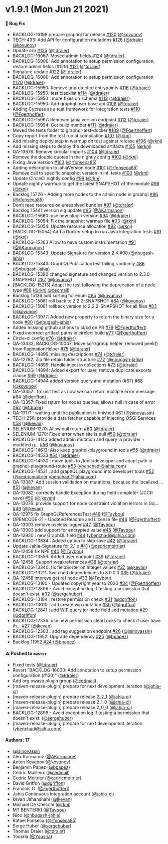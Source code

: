 # v1.9.1 (Mon Jun 21 2021)

#### 🐛 Bug Fix

- BACKLOG-16198 prepare graphql for release [#130](https://github.com/Jahia/graphql-core/pull/130) ([@kovunov](https://github.com/kovunov))
- TECH-433: Add API for configuration mutations [#126](https://github.com/Jahia/graphql-core/pull/126) ([@tdraier](https://github.com/tdraier) [@kovunov](https://github.com/kovunov))
- Update orb [#125](https://github.com/Jahia/graphql-core/pull/125) ([@tdraier](https://github.com/tdraier))
- BACKLOG-16067: Moved admin fields [#124](https://github.com/Jahia/graphql-core/pull/124) ([@tdraier](https://github.com/tdraier))
- BACKLOG-16000: Add annotation to setup permission configuration, restore admin fields (#120) [#121](https://github.com/Jahia/graphql-core/pull/121) ([@tdraier](https://github.com/tdraier))
- Signature update [#122](https://github.com/Jahia/graphql-core/pull/122) ([@tdraier](https://github.com/tdraier))
- BACKLOG-16000: Add annotation to setup permission configuration [#120](https://github.com/Jahia/graphql-core/pull/120) ([@tdraier](https://github.com/tdraier))
- BACKLOG-15950: Remove unprotected entrypoints [#116](https://github.com/Jahia/graphql-core/pull/116) ([@tdraier](https://github.com/tdraier))
- BACKLOG-15950: test blacklist [#114](https://github.com/Jahia/graphql-core/pull/114) ([@tdraier](https://github.com/tdraier))
- BACKLOG-15950 : more fixes on schema [#113](https://github.com/Jahia/graphql-core/pull/113) ([@tdraier](https://github.com/tdraier))
- BACKLOG-15950: Add graphql user base api [#108](https://github.com/Jahia/graphql-core/pull/108) ([@tdraier](https://github.com/tdraier))
- Adding Cypress as a test framework for integration tests [#110](https://github.com/Jahia/graphql-core/pull/110) ([@Fgerthoffert](https://github.com/Fgerthoffert))
- BACKLOG-15997: Removed jahia version endpoint [#112](https://github.com/Jahia/graphql-core/pull/112) ([@tdraier](https://github.com/tdraier))
- BACKLOG-15994: Get build number [#111](https://github.com/Jahia/graphql-core/pull/111) ([@tdraier](https://github.com/tdraier))
- Moved the tests folder to graphql-test-docker [#109](https://github.com/Jahia/graphql-core/pull/109) ([@Fgerthoffert](https://github.com/Fgerthoffert))
- Copy report from the test run at compilation [#107](https://github.com/Jahia/graphql-core/pull/107) ([@rknj](https://github.com/rknj))
- Add missing deploy step in warmup on test against release [#106](https://github.com/Jahia/graphql-core/pull/106) ([@rknj](https://github.com/rknj))
- Add missing steps to deploy the downloaded artifacts [#105](https://github.com/Jahia/graphql-core/pull/105) ([@rknj](https://github.com/rknj))
- QA-13676: Remove circular imports [#104](https://github.com/Jahia/graphql-core/pull/104) ([@tdraier](https://github.com/tdraier))
- Remove the double quotes in the nightly config [#102](https://github.com/Jahia/graphql-core/pull/102) ([@rknj](https://github.com/rknj))
- Fixing Java Version [#103](https://github.com/Jahia/graphql-core/pull/103) ([@rfonseca85](https://github.com/rfonseca85))
- Adding description to jahiaVersion node [#101](https://github.com/Jahia/graphql-core/pull/101) ([@rfonseca85](https://github.com/rfonseca85))
- Remove call to specific snapshot version in int. tests [#100](https://github.com/Jahia/graphql-core/pull/100) ([@rknj](https://github.com/rknj))
- Update CircleCI nightly config [#99](https://github.com/Jahia/graphql-core/pull/99) ([@rknj](https://github.com/rknj))
- Update nightly warmup to get the latest SNAPSHOT of the module [#98](https://github.com/Jahia/graphql-core/pull/98) ([@rknj](https://github.com/rknj))
- Backlog 15726 - Adding more nodes to the admin node in graphql [#96](https://github.com/Jahia/graphql-core/pull/96) ([@rfonseca85](https://github.com/rfonseca85))
- Don't read resource on unresolved bundles [#97](https://github.com/Jahia/graphql-core/pull/97) ([@tdraier](https://github.com/tdraier))
- Backlog 15441 version sig update [#95](https://github.com/Jahia/graphql-core/pull/95) ([@AKarmanov](https://github.com/AKarmanov))
- BACKLOG-15660: use new plugin version [#94](https://github.com/Jahia/graphql-core/pull/94) ([@tdraier](https://github.com/tdraier))
- BACKLOG-15054: Fix the snapshot warmup file [#93](https://github.com/Jahia/graphql-core/pull/93) ([@rknj](https://github.com/rknj))
- BACKLOG-15054: Update resource allocation [#92](https://github.com/Jahia/graphql-core/pull/92) ([@rknj](https://github.com/rknj))
- [BACKLOG-15054] Add a Docker setup to run Java integration tests [#81](https://github.com/Jahia/graphql-core/pull/81) ([@rknj](https://github.com/rknj))
- BACKLOG-15363 Allow to have custom instrumentation [#91](https://github.com/Jahia/graphql-core/pull/91) ([@AKarmanov](https://github.com/AKarmanov))
- BACKLOG-15343: Update Signature for version 2.4 [#90](https://github.com/Jahia/graphql-core/pull/90) ([@nbugash-jahia](https://github.com/nbugash-jahia))
- BACKLOG-15343: GraphQLPublicationTest failing randomly [#88](https://github.com/Jahia/graphql-core/pull/88) ([@nbugash-jahia](https://github.com/nbugash-jahia))
- BACKLOG-15390 changed signature and changed version to 2.3.0-SNAPSHOT [#87](https://github.com/Jahia/graphql-core/pull/87) ([@kovunov](https://github.com/kovunov))
- [BACKLOG-15213] Adapt the test following the deprecation of a node type [#86](https://github.com/Jahia/graphql-core/pull/86) ([@rknj](https://github.com/rknj) [@cedmail](https://github.com/cedmail))
- Backlog 15136 add sorting for enum [#85](https://github.com/Jahia/graphql-core/pull/85) ([@kovunov](https://github.com/kovunov))
- BACKLOG-15081 roll back to 2.2.2-SNAPSHOT [#84](https://github.com/Jahia/graphql-core/pull/84) ([@kovunov](https://github.com/kovunov))
- BACKLOG-15081 rollback version to 2.2.2-SNAPSHOT for all files [#83](https://github.com/Jahia/graphql-core/pull/83) ([@kovunov](https://github.com/kovunov))
- BACKLOG-13977: Added new property to return the binary size for a node [#80](https://github.com/Jahia/graphql-core/pull/80) ([@nbugash-jahia](https://github.com/nbugash-jahia))
- Added missing github actions to ci/cd on PR [#79](https://github.com/Jahia/graphql-core/pull/79) ([@Fgerthoffert](https://github.com/Fgerthoffert))
- Fixed incorrect artifact paths in circleci build [#77](https://github.com/Jahia/graphql-core/pull/77) ([@Fgerthoffert](https://github.com/Fgerthoffert))
- Circle-ci config [#76](https://github.com/Jahia/graphql-core/pull/76) ([@tdraier](https://github.com/tdraier))
- QA-13432, BACKLOG-10047: Move sort/group helper, removed peek() from PaginationHelper [#75](https://github.com/Jahia/graphql-core/pull/75) ([@tdraier](https://github.com/tdraier))
- BACKLOG-14899: missing descriptions [#74](https://github.com/Jahia/graphql-core/pull/74) ([@tdraier](https://github.com/tdraier))
- QA-12762: Zip file retain folder structure [#72](https://github.com/Jahia/graphql-core/pull/72) ([@nbugash-jahia](https://github.com/nbugash-jahia))
- BACKLOG-14899: Handle inject in collections [#73](https://github.com/Jahia/graphql-core/pull/73) ([@tdraier](https://github.com/tdraier))
- BACKLOG-14894: Added export for user, remove duplicate exports clause [#69](https://github.com/Jahia/graphql-core/pull/69) ([@tdraier](https://github.com/tdraier))
- BACKLOG-14944 added version query and mutation (#67) [#68](https://github.com/Jahia/graphql-core/pull/68) ([@kovunov](https://github.com/kovunov))
- QA-13357 : fix unit test as now we can return multiple error message. [#64](https://github.com/Jahia/graphql-core/pull/64) ([@dgriffon](https://github.com/dgriffon))
- QA-13357: Fixed return for nodes queries, allows null in case of error [#62](https://github.com/Jahia/graphql-core/pull/62) ([@tdraier](https://github.com/tdraier))
- QA-13171 : waiting until the publication is finished [#61](https://github.com/Jahia/graphql-core/pull/61) ([@jsinovassin](https://github.com/jsinovassin))
- TECH-256: provide a data fetcher capable of injecting OSGI Services [#58](https://github.com/Jahia/graphql-core/pull/58) ([@jkevan](https://github.com/jkevan))
- SELENIUM-1270: Allow null return [#60](https://github.com/Jahia/graphql-core/pull/60) ([@tdraier](https://github.com/tdraier))
- SELENIUM-1270: Fixed error when site is null [#59](https://github.com/Jahia/graphql-core/pull/59) ([@tdraier](https://github.com/tdraier))
- BACKLOG-14143 added admin mutation and query in provider + modified g… [#56](https://github.com/Jahia/graphql-core/pull/56) ([@kovunov](https://github.com/kovunov))
- BACKLOG-14613: Also keep graphql-playground in tools [#55](https://github.com/Jahia/graphql-core/pull/55) ([@tdraier](https://github.com/tdraier))
- BACKLOG-14533 [#54](https://github.com/Jahia/graphql-core/pull/54) ([@tdraier](https://github.com/tdraier))
- BACKLOG-14530 : move tools to /tools/developer and adapt path in graphql-playground-route [#53](https://github.com/Jahia/graphql-core/pull/53) (ybenchadi@jahia.com)
- BACKLOG-14531 : add graphQL playground into developer tools [#52](https://github.com/Jahia/graphql-core/pull/52) ([@cedricmoitrier](https://github.com/cedricmoitrier) ybenchadi@jahia.com)
- QA-13087: Add session validation on mutations, because the localized … [#51](https://github.com/Jahia/graphql-core/pull/51) ([@jkevan](https://github.com/jkevan))
- QA-13082: correctly handle Exception during field completer (JCCR save) [#50](https://github.com/Jahia/graphql-core/pull/50) ([@jkevan](https://github.com/jkevan))
- QA-13076: provide support for node constraint violation ierrors in Gq… [#49](https://github.com/Jahia/graphql-core/pull/49) ([@jkevan](https://github.com/jkevan))
- QA-12975 fix GraphQLReferencesTest [#48](https://github.com/Jahia/graphql-core/pull/48) ([@Taybou](https://github.com/Taybou))
- OPENCODE-21 - Updated Readme and License file [#46](https://github.com/Jahia/graphql-core/pull/46) ([@Fgerthoffert](https://github.com/Fgerthoffert))
- QA-13003 remove useless logger [#47](https://github.com/Jahia/graphql-core/pull/47) ([@Taybou](https://github.com/Taybou))
- QA-13003 add support for encrypted value [#45](https://github.com/Jahia/graphql-core/pull/45) ([@Taybou](https://github.com/Taybou))
- QA-12920 : new GraphQL field [#44](https://github.com/Jahia/graphql-core/pull/44) (ybenchadi@jahia.com)
- BACKLOG-13834 : Added option to skip save [#42](https://github.com/Jahia/graphql-core/pull/42) ([@tdraier](https://github.com/tdraier))
- Update Jahia-Signature for 2.1.x [#41](https://github.com/Jahia/graphql-core/pull/41) ([@cedricmoitrier](https://github.com/cedricmoitrier))
- QA-12458 fix NPE [#40](https://github.com/Jahia/graphql-core/pull/40) ([@Taybou](https://github.com/Taybou))
- BACKLOG-13556: Added user endpoint [#39](https://github.com/Jahia/graphql-core/pull/39) ([@tdraier](https://github.com/tdraier))
- QA-12458: Support weakreferences [#38](https://github.com/Jahia/graphql-core/pull/38) ([@tdraier](https://github.com/tdraier))
- BACKLOG-13340: fix fieldSorter on Integer values [#37](https://github.com/Jahia/graphql-core/pull/37) ([@jkevan](https://github.com/jkevan))
- BACKLOG-13211: Switched dependencies to 8.0.0.0 [#35](https://github.com/Jahia/graphql-core/pull/35) ([@tdraier](https://github.com/tdraier))
- QA-12458 improve get ref node [#33](https://github.com/Jahia/graphql-core/pull/33) ([@Taybou](https://github.com/Taybou))
- BACKLOG-13160 - Updated copyright year to 2020 [#34](https://github.com/Jahia/graphql-core/pull/34) ([@Fgerthoffert](https://github.com/Fgerthoffert))
- BACKLOG-12896 - Avoid exception log if testing a permission that doesn't exist. [#32](https://github.com/Jahia/graphql-core/pull/32) ([@sergehuber](https://github.com/sergehuber))
- BACKLOG-13184 : restore permission check [#31](https://github.com/Jahia/graphql-core/pull/31) ([@dgriffon](https://github.com/dgriffon))
- BACKLOG-13010 : add create wip mutation [#30](https://github.com/Jahia/graphql-core/pull/30) ([@dgriffon](https://github.com/dgriffon))
- BACKLOG-12841 : add WIP query jcr node field and mutation [#29](https://github.com/Jahia/graphql-core/pull/29) ([@dgriffon](https://github.com/dgriffon))
- BACKLOG-12336: use new permission clearLocks to check if user have th… [#27](https://github.com/Jahia/graphql-core/pull/27) ([@jkevan](https://github.com/jkevan))
- BACKLOG-12303 : add tag suggestion endpoint [#26](https://github.com/Jahia/graphql-core/pull/26) ([@jsinovassin](https://github.com/jsinovassin))
- BACKLOG-11952: Upgrade dependency [#25](https://github.com/Jahia/graphql-core/pull/25) ([@bpapez](https://github.com/bpapez))
- Backlog 11952 [#24](https://github.com/Jahia/graphql-core/pull/24) ([@bpapez](https://github.com/bpapez))

#### ⚠️ Pushed to `master`

- Fixed tests ([@tdraier](https://github.com/tdraier))
- Revert "BACKLOG-16000: Add annotation to setup permission configuration (#120)" ([@tdraier](https://github.com/tdraier))
- Add org.owasp plugin group ([@cedmail](https://github.com/cedmail))
- [maven-release-plugin] prepare for next development iteration ([@jahia-ci](https://github.com/jahia-ci))
- [maven-release-plugin] prepare release 2_2_1 ([@jahia-ci](https://github.com/jahia-ci))
- [maven-release-plugin] prepare release 2_1_0 ([@jahia-ci](https://github.com/jahia-ci))
- [maven-release-plugin] prepare release 2_0_0 ([@jahia-ci](https://github.com/jahia-ci))
- BACKLOG-12896 - Avoid exception log if testing a permission that doesn't exist. ([@sergehuber](https://github.com/sergehuber))
- [maven-release-plugin] prepare for next development iteration (ybenchadi@jahia.com)

#### Authors: 17

- [@jsinovassin](https://github.com/jsinovassin)
- Alex Karmanov ([@AKarmanov](https://github.com/AKarmanov))
- Anton Kovunov ([@kovunov](https://github.com/kovunov))
- Benjamin Papez ([@bpapez](https://github.com/bpapez))
- Cedric Mailleux ([@cedmail](https://github.com/cedmail))
- Cedric Moitrier ([@cedricmoitrier](https://github.com/cedricmoitrier))
- David Griffon ([@dgriffon](https://github.com/dgriffon))
- Francois G. ([@Fgerthoffert](https://github.com/Fgerthoffert))
- Jahia Continuous Integration account ([@jahia-ci](https://github.com/jahia-ci))
- kevan Jahanshahi ([@jkevan](https://github.com/jkevan))
- Michael De Checchi ([@rknj](https://github.com/rknj))
- MT BENTERKI ([@Taybou](https://github.com/Taybou))
- Nico ([@nbugash-jahia](https://github.com/nbugash-jahia))
- Rafael Fonseca ([@rfonseca85](https://github.com/rfonseca85))
- Serge Huber ([@sergehuber](https://github.com/sergehuber))
- Thomas Draier ([@tdraier](https://github.com/tdraier))
- Yousria ([@Yousria](https://github.com/Yousria))
